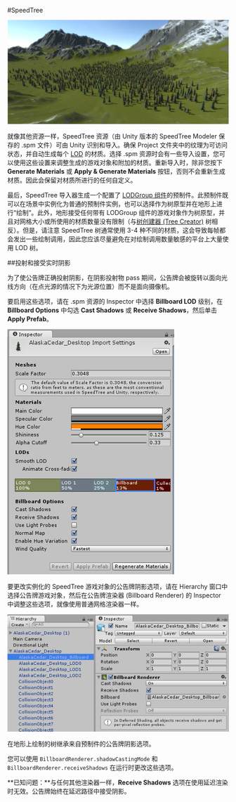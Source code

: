 #SpeedTree

![](../uploads/Main/SpeedTreeView.jpg) 

就像其他资源一样，SpeedTree 资源（由 Unity 版本的 SpeedTree Modeler 保存的 .spm 文件）可由 Unity 识别和导入。确保 Project 文件夹中的纹理为可访问状态，并自动生成每个 [LOD](LevelOfDetail.html) 的材质。选择 .spm 资源时会有一些导入设置，您可以使用这些设置来调整生成的游戏对象和附加的材质。重新导入时，除非您按下 __Generate Materials__ 或 __Apply & Generate Materials__ 按钮，否则不会重新生成材质。因此会保留对材质所进行的任何自定义。

最后，SpeedTree 导入器生成一个配置了 [LODGroup 组件](class-LODGroup.html)的预制件。此预制件既可以在场景中实例化为普通的预制件实例，也可以选择作为树原型并在地形上进行“绘制”。此外，地形接受任何带有 LODGroup 组件的游戏对象作为树原型，并且对网格大小或所使用的材质数量没有限制（与[树创建器 (Tree Creator)](class-Tree.html) 树相反）。但是，请注意 SpeedTree 树通常使用 3-4 种不同的材质，这会导致每帧都会发出一些绘制调用，因此您应该尽量避免在对绘制调用数量敏感的平台上大量使用 LOD 树。

##投射和接受实时阴影

为了使公告牌正确投射阴影，在阴影投射物 pass 期间，公告牌会被旋转以面向光线方向（在点光源的情况下为光源位置）而不是面向摄像机。

要启用这些选项，请在 .spm 资源的 Inspector 中选择 __Billboard LOD__ 级别，在 __Billboard Options__ 中勾选 __Cast Shadows__ 或 __Receive Shadows__，然后单击 __Apply Prefab__。

![](../uploads/Main/speedtreeimportsettings_light.png) 

要更改实例化的 SpeedTree 游戏对象的公告牌阴影选项，请在 Hierarchy 窗口中选择公告牌游戏对象，然后在公告牌渲染器 (Billboard Renderer) 的 Inspector 中调整这些选项，就像使用普通网格渲染器一样。

![](../uploads/Main/BillboardRendererInspector_Light.png) 

在地形上绘制的树继承来自预制件的公告牌阴影选项。

您可以使用 `BillboardRenderer.shadowCastingMode` 和 `BillboardRenderer.receiveShadows` 在运行时更改这些选项。

**已知问题：**与任何其他渲染器一样，__Receive Shadows__ 选项在使用延迟渲染时无效。公告牌始终在延迟路径中接受阴影。

